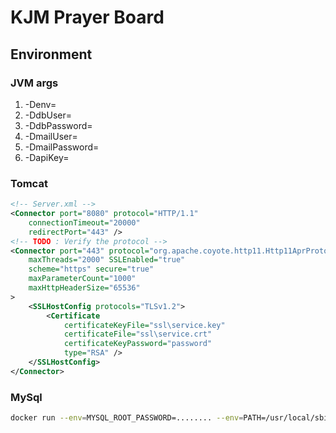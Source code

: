 # KJM Prayer Board

## Environment

### JVM args
1. -Denv=
1. -DdbUser=
1. -DdbPassword=
1. -DmailUser=
1. -DmailPassword=
1. -DapiKey=

### Tomcat

``` xml
<!-- Server.xml -->
<Connector port="8080" protocol="HTTP/1.1"
    connectionTimeout="20000"
    redirectPort="443" />
<!-- TODO : Verify the protocol -->
<Connector port="443" protocol="org.apache.coyote.http11.Http11AprProtocol"
    maxThreads="2000" SSLEnabled="true"
    scheme="https" secure="true"
    maxParameterCount="1000"
    maxHttpHeaderSize="65536"
>
    <SSLHostConfig protocols="TLSv1.2">
        <Certificate 
            certificateKeyFile="ssl\service.key"
            certificateFile="ssl\service.crt"
            certificateKeyPassword="password"
            type="RSA" />
    </SSLHostConfig>
</Connector>

```

### MySql

``` bash
docker run --env=MYSQL_ROOT_PASSWORD=........ --env=PATH=/usr/local/sbin:/usr/local/bin:/usr/sbin:/usr/bin:/sbin:/bin --env=GOSU_VERSION=1.16 --env=MYSQL_MAJOR=innovation --env=MYSQL_VERSION=8.1.0-1.el8 --env=MYSQL_SHELL_VERSION=8.0.34-1.el8 --volume=/var/lib/mysql -p 3306:3306 -p 33060:33060 --runtime=runc -d mysql:latest
```